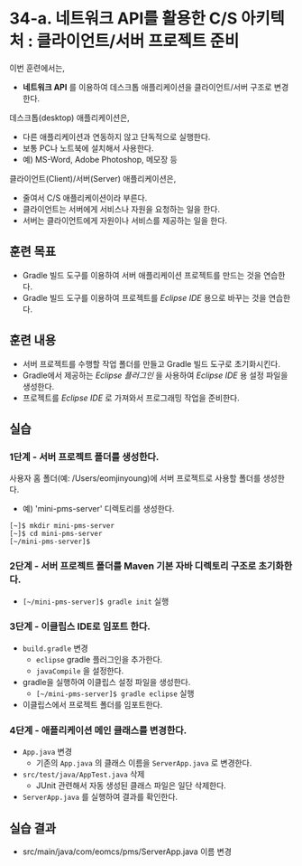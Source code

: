 # 34-a. 네트워크 API를 활용한 C/S 아키텍처 : 클라이언트/서버 프로젝트 준비

이번 훈련에서는,
- **네트워크 API** 를 이용하여 데스크톱 애플리케이션을 클라이언트/서버 구조로 변경한다.

데스크톱(desktop) 애플리케이션은,
- 다른 애플리케이션과 연동하지 않고 단독적으로 실행한다.
- 보통 PC나 노트북에 설치해서 사용한다.
- 예) MS-Word, Adobe Photoshop, 메모장 등

클라이언트(Client)/서버(Server) 애플리케이션은,
- 줄여서 C/S 애플리케이션이라 부른다.
- 클라이언트는 서버에게 서비스나 자원을 요청하는 일을 한다.
- 서버는 클라이언트에게 자원이나 서비스를 제공하는 일을 한다.


## 훈련 목표
- Gradle 빌드 도구를 이용하여 서버 애플리케이션 프로젝트를 만드는 것을 연습한다.
- Gradle 빌드 도구를 이용하여 프로젝트를 *Eclipse IDE* 용으로 바꾸는 것을 연습한다.

## 훈련 내용
- 서버 프로젝트를 수행할 작업 폴더를 만들고 Gradle 빌드 도구로 초기화시킨다.
- Gradle에서 제공하는 *Eclipse 플러그인* 을 사용하여 *Eclipse IDE* 용 설정 파일을 생성한다.
- 프로젝트를 *Eclipse IDE* 로 가져와서 프로그래밍 작업을 준비한다.

## 실습

### 1단계 - 서버 프로젝트 폴더를 생성한다.

사용자 홈 폴더(예: /Users/eomjinyoung)에 서버 프로젝트로 사용할 폴더를 생성한다.
- 예) 'mini-pms-server' 디렉토리를 생성한다.

```console
[~]$ mkdir mini-pms-server
[~]$ cd mini-pms-server
[~/mini-pms-server]$
```


### 2단계 - 서버 프로젝트 폴더를 Maven 기본 자바 디렉토리 구조로 초기화한다.

- `[~/mini-pms-server]$ gradle init` 실행


### 3단계 - 이클립스 IDE로 임포트 한다.

- `build.gradle` 변경
  - `eclipse` gradle 플러그인을 추가한다.
  - `javaCompile` 을 설정한다.
- gradle을 실행하여 이클립스 설정 파일을 생성한다.
  - `[~/mini-pms-server]$ gradle eclipse` 실행
- 이클립스에서 프로젝트 폴더를 임포트한다.


### 4단계 - 애플리케이션 메인 클래스를 변경한다.

- `App.java` 변경
  - 기존의 `App.java` 의 클래스 이름을 `ServerApp.java` 로 변경한다.
- `src/test/java/AppTest.java` 삭제
  - JUnit 관련해서 자동 생성된 클래스 파일은 일단 삭제한다.
- `ServerApp.java` 를 실행하여 결과를 확인한다.    


## 실습 결과
- src/main/java/com/eomcs/pms/ServerApp.java 이름 변경

